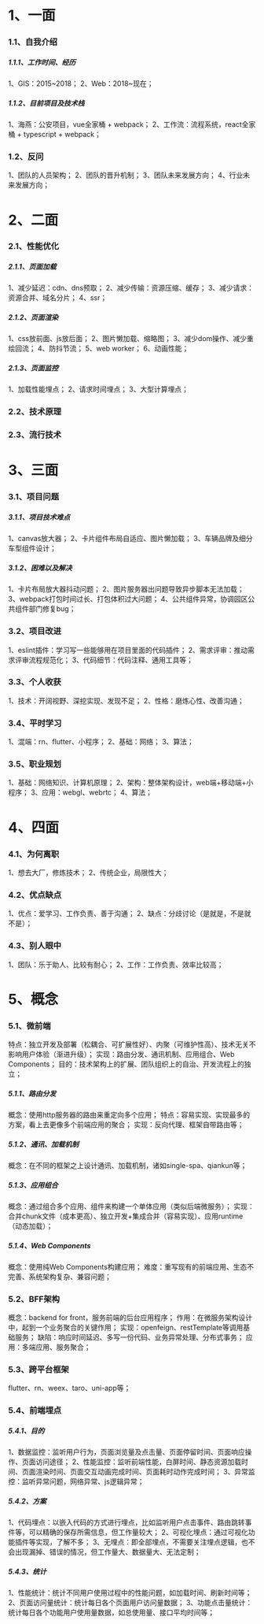 # 1、一面

### 1.1、自我介绍

##### 1.1.1、工作时间、经历

1、GIS：2015~2018；
2、Web：2018~现在；

##### 1.1.2、目前项目及技术栈

1、海燕：公安项目，vue全家桶 + webpack；
2、工作流：流程系统，react全家桶 + typescript + webpack；

### 1.2、反问

1、团队的人员架构；
2、团队的晋升机制；
3、团队未来发展方向；
4、行业未来发展方向；

# 2、二面

### 2.1、性能优化

##### 2.1.1、页面加载

1、减少延迟：cdn、dns预取；
2、减少传输：资源压缩、缓存；
3、减少请求：资源合并、域名分片；
4、ssr；

##### 2.1.2、页面渲染

1、css放前面、js放后面；
2、图片懒加载、缩略图；
3、减少dom操作、减少重绘回流；
4、防抖节流；
5、web worker；
6、动画性能；

##### 2.1.3、页面监控

1、加载性能埋点；
2、请求时间埋点；
3、大型计算埋点；

### 2.2、技术原理

### 2.3、流行技术

# 3、三面

### 3.1、项目问题

##### 3.1.1、项目技术难点

1、canvas放大器；
2、卡片组件布局自适应、图片懒加载；
3、车辆品牌及细分车型组件设计；

##### 3.1.2、困难以及解决

1、卡片布局放大器抖动问题；
2、图片服务器出问题导致异步脚本无法加载；
3、webpack打包时间过长、打包体积过大问题；
4、公共组件异常，协调园区公共组件部门修复bug；

### 3.2、项目改进

1、eslint插件：学习写一些能够用在项目里面的代码插件；
2、需求评审：推动需求评审流程规范化；
3、代码细节：代码注释、通用工具等；

### 3.3、个人收获

1、技术：开阔视野、深挖实现、发现不足；
2、性格：磨炼心性、改善沟通；

### 3.4、平时学习

1、混端：rn、flutter、小程序；
2、基础：网络；
3、算法；

### 3.5、职业规划

1、基础：网络知识、计算机原理；
2、架构：整体架构设计，web端+移动端+小程序；
3、应用：webgl、webrtc；
4、算法；

# 4、四面

### 4.1、为何离职

1、想去大厂，修炼技术；
2、传统企业，局限性大；

### 4.2、优点缺点

1、优点：爱学习、工作负责、善于沟通；
2、缺点：分歧讨论（是就是，不是就不是）；

### 4.3、别人眼中

1、团队：乐于助人、比较有耐心；
2、工作：工作负责、效率比较高；

# 5、概念

### 5.1、微前端

特点：独立开发及部署（松耦合、可扩展性好）、内聚（可维护性高）、技术无关不影响用户体验（渐进升级）；
实现：路由分发、通讯机制、应用组合、Web Components；
目的：技术架构上的扩展、团队组织上的自治、开发流程上的独立；

##### 5.1.1、路由分发

概念：使用http服务器的路由来重定向多个应用；
特点：容易实现、实现最多的方案，看上去更像多个前端应用的聚合；
实现：反向代理、框架自带路由等；

##### 5.1.2、通讯、加载机制

概念：在不同的框架之上设计通讯、加载机制，诸如single-spa、qiankun等；

##### 5.1.3、应用组合

概念：通过组合多个应用、组件来构建一个单体应用（类似后端微服务）；
实现：合并chunk文件（成本更高）、独立开发+集成合并（容易实现）、应用runtime（动态加载）；

##### 5.1.4、Web Components

概念：使用纯Web Components构建应用；
难度：重写现有的前端应用、生态不完善、系统架构复杂、兼容问题；

### 5.2、BFF架构

概念：backend for front，服务前端的后台应用程序；
作用：在微服务架构设计中，起到一个业务聚合的关键作用；
实现：openfeign、restTemplate等调用基础服务；
缺陷：响应时间延迟、多写一份代码、业务异常处理、分布式事务；
应用：多端应用、服务聚合；

### 5.3、跨平台框架

flutter、rn、weex、taro、uni-app等；

### 5.4、前端埋点

##### 5.4.1、目的

1、数据监控：监听用户行为，页面浏览量及点击量、页面停留时间、页面响应操作、页面访问途径；
2、性能监控：监听前端性能，白屏时间、静态资源加载时间、页面渲染时间、页面交互动画完成时间、页面耗时动作完成时间；
3、异常监控：监听异常问题，网络异常、js逻辑异常；

##### 5.4.2、方案

1、代码埋点：以嵌入代码的方式进行埋点，比如监听用户点击事件、路由跳转事件等，可以精确的保存所需信息，但工作量较大；
2、可视化埋点：通过可视化功能插件等实现，了解不多；
3、无埋点：即全部埋点，不需要关注埋点逻辑，也不会出现漏掉、错误的情况，但工作量大、数据量大、无法定制；

##### 5.4.3、统计

1、性能统计：统计不同用户使用过程中的性能问题，如加载时间、刷新时间等；
2、页面访问量统计：统计每日各个页面用户访问量数据；
3、功能点击量统计：统计每日各个功能用户使用量数据，如总使用量、接口平均时间等；
